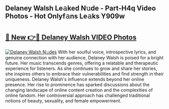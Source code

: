 ## Delaney Walsh Le𝚊ked N𝚞de - Part-H4q Video Photos - Hot Onlyf𝚊ns Le𝚊ks Y909w

# <h2><a href="http://ac42486.deff.icu/?id=Delaney+Walsh">🔗 New 👉🔴 Delaney Walsh VIDEO Photos</a></h2>

[![Delaney Walsh N𝚞des](https://i.imgur.com/rIISA9y.gif)](http://ac42486.deff.icu/?id=Delaney+Walsh)
With her soulful voice, introspective lyrics, and genuine connection with her audience, Delaney Walsh is poised for a bright future. Her music transcends genres, offering a relatable and therapeutic experience for listeners. As she continues to grow and share her stories, she inspires others to embrace their vulnerabilities and find strength in their uniqueness. Delaney Walsh's influence extends beyond her online presence. Her rise to prominence has sparked discussions about the changing landscape of online content creation and the complexities of online fandom. Her controversial approach has challenged traditional notions of beauty, sexuality, and female empowerment.
